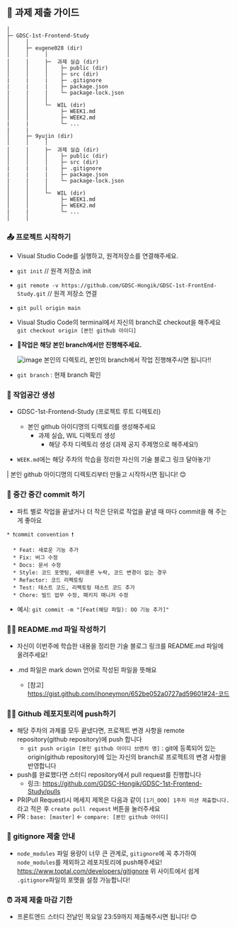 ## 📝 과제 제출 가이드
```
│
├─ GDSC-1st-Frontend-Study
│     │
│     ├─ eugene028 (dir)
│     │     │
│     │     ├─  과제 실습 (dir)
│     │     │    ├─ public (dir)
│     │     │    ├─ src (dir)
|     |     |    ├─ .gitignore
|     |     |    ├─ package.json
|     |     |    └─ package-lock.json
│     │     │
│     │     └─  WIL (dir)
│     │          ├─ WEEK1.md
│     │          ├─ WEEK2.md
|     |          └─ ...
|     |
│     ├─ 9yujin (dir)
│     │     │
│     │     ├─  과제 실습 (dir)
│     │     │    ├─ public (dir)
│     │     │    ├─ src (dir)
|     |     |    ├─ .gitignore
|     |     |    ├─ package.json
|     |     |    └─ package-lock.json
│     │     │
│     │     └─  WIL (dir)
│     │          ├─ WEEK1.md
│     │          ├─ WEEK2.md
|     |          └─ ...
│     │
```


### 📤 프로젝트 시작하기
* Visual Studio Code를 실행하고, 원격저장소를 연결해주세요.
* `git init` // 원격 저장소 init
* `git remote -v https://github.com/GDSC-Hongik/GDSC-1st-FrontEnd-Study.git` // 원격 저장소 연결
* `git pull origin main`
* Visual Studio Code의 terminal에서 자신의 branch로 checkout을 해주세요
    `git checkout origin [본인 github 아이디]`
* **🚨작업은 해당 본인 branch에서만 진행해주세요.**

   ![image](https://user-images.githubusercontent.com/55226431/192223658-e7ae85a0-404e-41f6-b7bc-8bf92bf9feb5.png)
본인의 디렉토리, 본인의 branch에서 작업 진행해주시면 됩니다!!
* `git branch` : 현재 branch 확인

### 🏡 작업공간 생성
* GDSC-1st-Frontend-Study (프로젝트 루트 디렉토리)
  * 본인 github 아이디명의 디렉토리를 생성해주세요
    * 과제 실습, WIL 디렉토리 생성
        * 해당 주차 디렉토리 생성 (과제 공지 주제명으로 해주세요!)
        
* `WEEK.md`에는 해당 주차의 학습을 정리한 자신의 기술 블로그 링크 달아놓기! 

| 본인 github 아이디명의 디렉토리부터 만들고 시작하시면 됩니다! 😊

### 💾 중간 중간 commit 하기
* 파트 별로 작업을 끝냈거나 더 작은 단위로 작업을 끝낼 때 마다 commit을 해 주는 게 좋아요
```
* ❗commit convention ❗️

  * Feat: 새로운 기능 추가
  * Fix: 버그 수정
  * Docs: 문서 수정
  * Style: 코드 포맷팅, 세미콜론 누락, 코드 변경이 없는 경우
  * Refactor: 코드 리펙토링
  * Test: 테스트 코드, 리펙토링 테스트 코드 추가
  * Chore: 빌드 업무 수정, 패키지 매니저 수정
```
* 예시: `git commit -m "[Feat(해당 파일): OO 기능 추가]"`

### ✍🏻 README.md 파일 작성하기

* 자신이 이번주에 학습한 내용을 정리한 기술 블로그 링크를 README.md 파일에 올려주세요! 

* .md 파일은 mark down 언어로 작성된 파일을 뜻해요
  * [참고] https://gist.github.com/ihoneymon/652be052a0727ad59601#24-코드


### 🙌🏻 Github 레포지토리에 push하기

* 해당 주차의 과제를 모두 끝냈다면, 프로젝트 변경 사항을 remote repository(github repository)에 push 합니다
  * `git push origin [본인 github 아이디 브랜치 명]` : git에 등록되어 있는 origin(github repository)에 있는 자신의 branch로 프로젝트의 변경 사항을 반영합니다
* push를 완료했다면 스터디 repository에서 pull request를 진행합니다
  * 링크: https://github.com/GDSC-Hongik/GDSC-1st-Frontend-Study/pulls
* PR(Pull Request)시 메세지 제목은 다음과 같이 `[1기_OOO] 1주차 미션 제출합니다.` 라고 적은 후 `create pull request` 버튼을 눌러주세요
* PR : `base: [master]` <- `compare: [본인 github 아이디]`

### 🤝 gitignore 제출 안내 
* `node_modules` 파일 용량이 너무 큰 관계로, `gitignore`에 꼭 추가하여 `node_modules`를 제외하고 레포지토리에 push해주세요! 
https://www.toptal.com/developers/gitignore
위 사이트에서 쉽게 `.gitignore`파일의 포맷을 설정 가능합니다!

### ⏰ 과제 제출 마감 기한

* 프론트엔드 스터디 전날인 목요일 23:59까지 제출해주시면 됩니다! 😊
